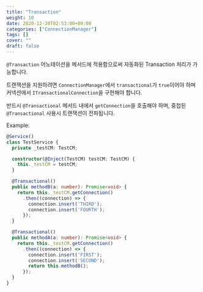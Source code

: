 ```yaml
---
title: "Transaction"
weight: 10
date: 2020-12-20T02:53:00+09:00
categories: ["ConnectionManager"]
tags: []
cover: ""
draft: false
---
```


`@Transaction` 어노테이션을 메서드에 적용함으로써 자동화된 Transaction 처리가 가능합니다.

트랜잭션을 지원하려면 `ConnectionManager`에서 `transactional`가 `true`이어야 하며 커넥션에서 `ITransactionalConnection`을 구현해야 합니다.

반드시 `@Transactional` 메서드 내에서 `getConnection`을 호출해야 하며, 중첩된 `@Transactional` 사용시 트랜잭션이 전파됩니다.

Example:

```typescript
@Service()
class TestService {
  private _testCM: TestCM;

  constructor(@Inject(TestCM) testCM: TestCM) {
    this._testCM = testCM;
  }

  @Transactional()
  public methodB(a: number): Promise<void> {
    return this._testCM.getConnection()
      .then((connection) => {
        connection.insert('THIRD');
        connection.insert('FOURTH');
      });
  }

  @Transactional()
  public methodA(a: number): Promise<void> {
    return this._testCM.getConnection()
      .then((connection) => {
        connection.insert('FIRST');
        connection.insert('SECOND');
        return this.methodB();
      });
  }
}
```
